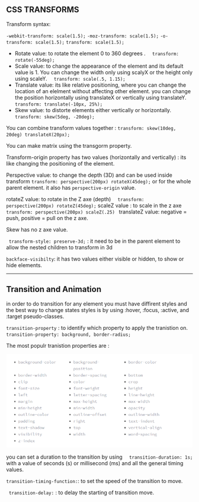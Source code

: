 ## CSS TRANSFORMS 

Transform syntax:

`-webkit-transform: scale(1.5);`
`-moz-transform: scale(1.5);`
`-o-transform: scale(1.5);`
`transform: scale(1.5);`


- Rotate value: to rotate the element 0 to 360 degrees . `  transform: rotate(-55deg);`
- Scale value: to change the appearance of the element and its default value is 1. You can change the width only using scalyX or the height only using scaleY. `  transform: scale(.5, 1.15);`
- Translate value: its like relative positioning, where you can change the location of an elelment without affecting other element. you can change the position horizontally using translateX or vertically using translateY. ` transform: translate(-10px, 25%);` 
- Skew value: to distorte elements either vertically or horizontally. ` transform: skew(5deg, -20deg);`

You can combine transform values together : `transform: skew(10deg, 20deg) translateX(20px);`

You can make matrix using the transgorm property.


Transform-origin property has two values (horizontally and vertically) : its like changing the positioning of the element.

Perspective value: to change the depth (3D) and can be used inside transform `transform: perspective(200px) rotateX(45deg);` or for the whole parent element. it also has `perspective-origin` value.

rotateZ value: to rotate in the Z axe (depth) `  transform: perspective(200px) rotateZ(45deg);`
scaleZ value : to scale in the z axe `transform: perspective(200px) scaleZ(.25) `
translateZ value: negative = push, positive = pull on the z axe.

Skew has no z axe value. 
 
` transform-style: preserve-3d;` : it need to be in the parent element to allow the nested children to transform in 3d 

`backface-visibilty`: it has two values either visible or hidden, to show or hide elements.


---------------------------------------------------------------------------------------------------

## Transition and Animation


in order to do transition for any element you must have diffirent styles and the best way to change states styles is by using :hover, :focus, :active, and :target pseudo-classes.

`transition-property` : to identify which property to apply the tranistion on. `transition-property: background, border-radius;`

The most populr tranistion properties are :

![trans prop](../Images/transitionProperty.png)



you can set a duration to the transition by using `  transition-duration: 1s;`  with a value of seconds (s) or millisecond (ms) and all the general timing values.

`transition-timing-function:`: to set the speed of the transition to move.

` transition-delay:` : to delay the starting of transition move.

